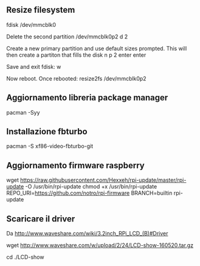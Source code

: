 Resize filesystem
---
fdisk /dev/mmcblk0

Delete the second partition /dev/mmcblk0p2
d
2

Create a new primary partition and use default sizes prompted. This will then create a partiton that fills the disk
n
p
2
enter
enter

Save and exit fdisk:
w


Now reboot. Once rebooted: 
resize2fs /dev/mmcblk0p2

Aggiornamento libreria package manager
---
pacman -Syy 

Installazione fbturbo
---
pacman -S xf86-video-fbturbo-git

Aggiornamento firmware raspberry
---
wget https://raw.githubusercontent.com/Hexxeh/rpi-update/master/rpi-update -O /usr/bin/rpi-update
chmod +x /usr/bin/rpi-update
REPO_URI=https://github.com/notro/rpi-firmware 
BRANCH=builtin
rpi-update

Scaricare il driver
---
Da http://www.waveshare.com/wiki/3.2inch_RPi_LCD_(B)#Driver

wget http://www.waveshare.com/w/upload/2/24/LCD-show-160520.tar.gz

cd ./LCD-show



